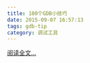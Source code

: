 ```yaml
---
title: 100个GDB小技巧
date: 2015-09-07 16:57:13
tags: gdb-tip
category: 调试工具
---
```

[阅读全文...](https://erhua.github.io/resource/100-gdb-tips.html)
